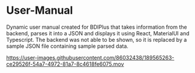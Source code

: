 # User-Manual
Dynamic user manual created for BDIPlus that takes information from the backend, parses it into a JSON and displays it using React, MaterialUI and Typescript. 
The backend was not able to be shown, so it is replaced by a sample JSON file containing sample parsed data.



https://user-images.githubusercontent.com/86032438/189565263-ce29526f-54a7-4972-81a7-8c4618fe6075.mov

